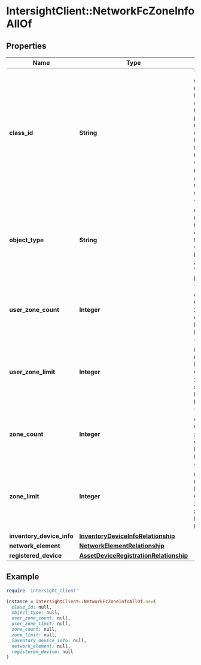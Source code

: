 # IntersightClient::NetworkFcZoneInfoAllOf

## Properties

| Name | Type | Description | Notes |
| ---- | ---- | ----------- | ----- |
| **class_id** | **String** | The fully-qualified name of the instantiated, concrete type. This property is used as a discriminator to identify the type of the payload when marshaling and unmarshaling data. | [default to &#39;network.FcZoneInfo&#39;] |
| **object_type** | **String** | The fully-qualified name of the instantiated, concrete type. The value should be the same as the &#39;ClassId&#39; property. | [default to &#39;network.FcZoneInfo&#39;] |
| **user_zone_count** | **Integer** | The number of Fibre Channel user zones defined on a Fabric Interconnect. | [optional][readonly] |
| **user_zone_limit** | **Integer** | The maximum number of Fibre Channel user zones allowed on a Fabric Interconnect. | [optional][readonly] |
| **zone_count** | **Integer** | The number of Fibre Channel zones defined on a Fabric Interconnect. | [optional][readonly] |
| **zone_limit** | **Integer** | The maximum number of Fibre Channel zones allowed on a Fabric Interconnect. | [optional][readonly] |
| **inventory_device_info** | [**InventoryDeviceInfoRelationship**](InventoryDeviceInfoRelationship.md) |  | [optional] |
| **network_element** | [**NetworkElementRelationship**](NetworkElementRelationship.md) |  | [optional] |
| **registered_device** | [**AssetDeviceRegistrationRelationship**](AssetDeviceRegistrationRelationship.md) |  | [optional] |

## Example

```ruby
require 'intersight_client'

instance = IntersightClient::NetworkFcZoneInfoAllOf.new(
  class_id: null,
  object_type: null,
  user_zone_count: null,
  user_zone_limit: null,
  zone_count: null,
  zone_limit: null,
  inventory_device_info: null,
  network_element: null,
  registered_device: null
)
```

